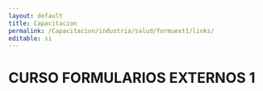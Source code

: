 ```yaml
---
layout: default
title: Capacitacion
permalink: /Capacitacion/industria/salud/formuext1/links/
editable: si
---
```


# CURSO FORMULARIOS EXTERNOS 1

